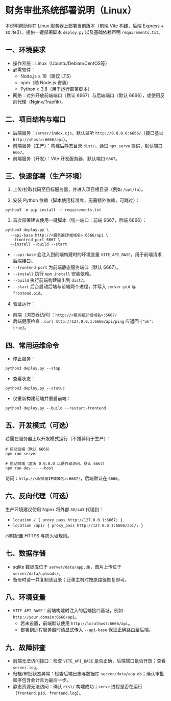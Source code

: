 # 财务审批系统部署说明（Linux）

本说明帮助你在 Linux 服务器上部署当前版本（前端 Vite 构建、后端 Express + sqlite3）。提供一键部署脚本 `deploy.py` 以及基础依赖声明 `requirements.txt`。

## 一、环境要求

- 操作系统：Linux（Ubuntu/Debian/CentOS等）
- 必需软件：
  - Node.js ≥ 18（建议 LTS）
  - npm（随 Node.js 安装）
  - Python ≥ 3.8（用于运行部署脚本）
- 网络：对外开放前端端口（默认 6667）与后端端口（默认 6666），或使用反向代理（Nginx/Traefik）。

## 二、项目结构与端口

- 后端服务：`server/index.cjs`，默认监听 `http://0.0.0.0:6666/`（接口基址 `http://<host>:6666/api`）。
- 前端服务（生产）：构建后静态目录 `dist/`，通过 `npx serve` 提供，默认端口 `6667`。
- 前端服务（开发）：Vite 开发服务器，默认端口 `6667`。

## 三、快速部署（生产环境）

1) 上传/拉取代码至目标服务器，并进入项目根目录（例如 `/opt/fa`）。

2) 安装 Python 依赖（脚本使用标准库，无需额外依赖，可跳过）：

```
python3 -m pip install -r requirements.txt
```

3) 首次部署建议使用一键脚本（统一端口：前端 6667，后端 6666）：

```
python3 deploy.py \
  --api-base http://<服务器IP或域名>:6666/api \
  --frontend-port 6667 \
  --install --build --start
```

- `--api-base` 会注入到前端构建时的环境变量 `VITE_API_BASE`，用于前端请求后端接口。
- `--frontend-port` 为前端静态服务端口（默认 6667）。
- `--install` 执行 `npm install` 安装依赖。
- `--build` 执行前端构建输出到 `dist/`。
- `--start` 后台启动后端与前端两个进程，并写入 `server.pid` 与 `frontend.pid`。

4) 验证运行：

- 前端（浏览器访问）：`http://<服务器IP或域名>:6667/`
- 后端健康检查：`curl http://127.0.0.1:6666/api/ping` 应返回 `{"ok": true}`。

## 四、常用运维命令

- 停止服务：

```
python3 deploy.py --stop
```

- 查看状态：

```
python3 deploy.py --status
```

- 仅重新构建前端并重启前端：

```
python3 deploy.py --build --restart-frontend
```

## 五、开发模式（可选）

若需在服务器上以开发模式运行（不推荐用于生产）：

```
# 启动后端（默认 6666）
npm run server

# 启动前端（监听 0.0.0.0 以便外部访问，默认 6667）
npm run dev -- --host
```

访问：`http://<服务器IP或域名>:6667/`，后端默认在 `6666`。

## 六、反向代理（可选）

生产环境建议使用 Nginx 将外部 `80/443` 代理到：

- `location / { proxy_pass http://127.0.0.1:6667; }`
- `location /api/ { proxy_pass http://127.0.0.1:6666/api/; }`

同时配置 HTTPS 与防火墙规则。

## 七、数据存储

- sqlite 数据库位于 `server/data/app.db`，图片上传位于 `server/data/uploads/`。
- 备份时请一并复制该目录；迁移主机时按原路径恢复即可。

## 八、环境变量

- `VITE_API_BASE`：前端构建时注入的后端接口基址，例如 `http://your.domain:6666/api`。
  - 若未设置，前端默认使用 `http://localhost:6666/api`。
  - 部署到远程服务器时请显式传入 `--api-base` 保证正确路由至后端。

## 九、故障排查

- 前端无法访问接口：检查 `VITE_API_BASE` 是否正确，后端端口是否开放；查看 `server.log`。
- 归档/审批状态异常：检查后端日志与数据库 `server/data/app.db`；确认审批顺序包含会计且为最后一步。
- 静态资源无法访问：确认 `dist/` 构建成功；`serve` 进程是否在运行（`frontend.pid`、`frontend.log`）。